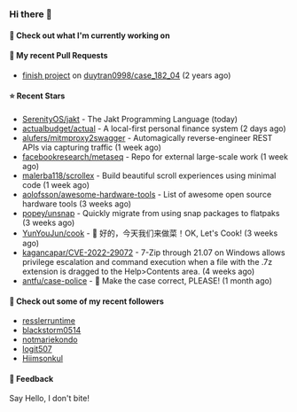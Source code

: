### Hi there 👋

#### 👷 Check out what I'm currently working on

#### 🔨 My recent Pull Requests

- [finish project](https://github.com/duytran0998/case_182_04/pull/1) on [duytran0998/case_182_04](https://github.com/duytran0998/case_182_04) (2 years ago)

#### ⭐ Recent Stars

- [SerenityOS/jakt](https://github.com/SerenityOS/jakt) - The Jakt Programming Language (today)
- [actualbudget/actual](https://github.com/actualbudget/actual) - A local-first personal finance system (2 days ago)
- [alufers/mitmproxy2swagger](https://github.com/alufers/mitmproxy2swagger) - Automagically reverse-engineer REST APIs via capturing traffic (1 week ago)
- [facebookresearch/metaseq](https://github.com/facebookresearch/metaseq) - Repo for external large-scale work (1 week ago)
- [malerba118/scrollex](https://github.com/malerba118/scrollex) - Build beautiful scroll experiences using minimal code (1 week ago)
- [aolofsson/awesome-hardware-tools](https://github.com/aolofsson/awesome-hardware-tools) - List of awesome open source hardware tools (3 weeks ago)
- [popey/unsnap](https://github.com/popey/unsnap) - Quickly migrate from using snap packages to flatpaks (3 weeks ago)
- [YunYouJun/cook](https://github.com/YunYouJun/cook) - 🍲 好的，今天我们来做菜！OK, Let&#39;s Cook! (3 weeks ago)
- [kagancapar/CVE-2022-29072](https://github.com/kagancapar/CVE-2022-29072) - 7-Zip through 21.07 on Windows allows privilege escalation and command execution when a file with the .7z extension is dragged to the Help&gt;Contents area. (4 weeks ago)
- [antfu/case-police](https://github.com/antfu/case-police) - 🚨 Make the case correct, PLEASE! (1 month ago)

#### 👯 Check out some of my recent followers

- [resslerruntime](https://github.com/resslerruntime)
- [blackstorm0514](https://github.com/blackstorm0514)
- [notmariekondo](https://github.com/notmariekondo)
- [logit507](https://github.com/logit507)
- [Hiimsonkul](https://github.com/Hiimsonkul)

#### 💬 Feedback

Say Hello, I don't bite!